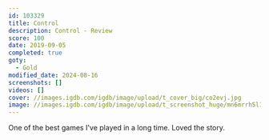 ```yaml
---
id: 103329
title: Control
description: Control - Review
score: 100
date: 2019-09-05
completed: true
goty:
  - Gold
modified_date: 2024-08-16
screenshots: []
videos: []
cover: //images.igdb.com/igdb/image/upload/t_cover_big/co2evj.jpg
image: //images.igdb.com/igdb/image/upload/t_screenshot_huge/mn6mrrh5l102zxymspcr.jpg
---
```

One of the best games I've played in a long time. Loved the story.